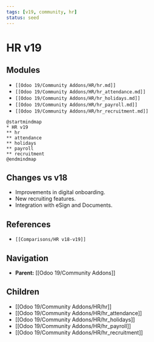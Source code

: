```yaml
---
tags: [v19, community, hr]
status: seed
---
```

# HR v19

## Modules
- `[[Odoo 19/Community Addons/HR/hr.md]]`
- `[[Odoo 19/Community Addons/HR/hr_attendance.md]]`
- `[[Odoo 19/Community Addons/HR/hr_holidays.md]]`
- `[[Odoo 19/Community Addons/HR/hr_payroll.md]]`
- `[[Odoo 19/Community Addons/HR/hr_recruitment.md]]`

```plantuml
@startmindmap
* HR v19
** hr
** attendance
** holidays
** payroll
** recruitment
@endmindmap
```

## Changes vs v18
- Improvements in digital onboarding.
- New recruiting features.
- Integration with eSign and Documents.

## References
- `[[Comparisons/HR v18-v19]]`







## Navigation
- **Parent:** [[Odoo 19/Community Addons]]


## Children
- [[Odoo 19/Community Addons/HR/hr]]
- [[Odoo 19/Community Addons/HR/hr_attendance]]
- [[Odoo 19/Community Addons/HR/hr_holidays]]
- [[Odoo 19/Community Addons/HR/hr_payroll]]
- [[Odoo 19/Community Addons/HR/hr_recruitment]]